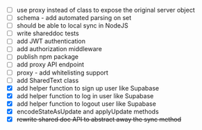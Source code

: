 - [ ] use proxy instead of class to expose the original server object
- [ ] schema - add automated parsing on set
- [ ] should be able to local sync in NodeJS
- [ ] write shareddoc tests
- [ ] add JWT authentication
- [ ] add authorization middleware
- [ ] publish npm package
- [ ] add proxy API endpoint
- [ ] proxy - add whitelisting support
- [ ] add SharedText class
- [X] add helper function to sign up user like Supabase
- [X] add helper function to log in user like Supabase
- [X] add helper function to logout user like Supabase
- [X] encodeStateAsUpdate and applyUpdate methods
- [X] ~~rewrite shared doc API to abstract away the sync method~~